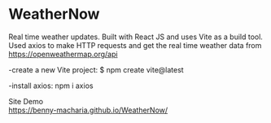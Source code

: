 # WeatherNow
Real time weather updates. 
Built with React JS and uses Vite as a build tool. 
Used axios to make HTTP requests and get the real time weather data from https://openweathermap.org/api

-create a new Vite project: $ npm create vite@latest  

-install axios: npm i axios 

Site Demo  
https://benny-macharia.github.io/WeatherNow/

